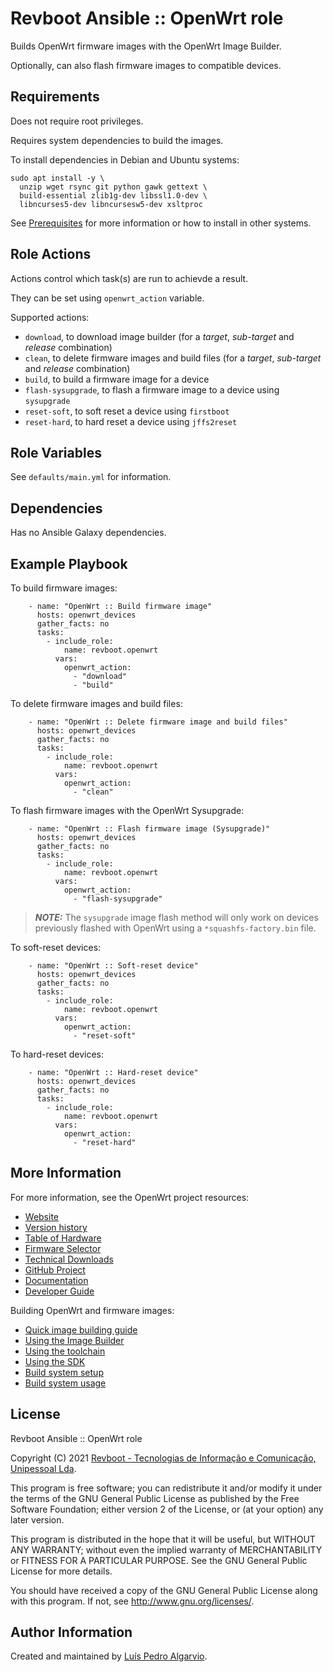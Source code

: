 Revboot Ansible :: OpenWrt role
===============================

Builds OpenWrt firmware images with the OpenWrt Image Builder.

Optionally, can also flash firmware images to compatible devices.

Requirements
------------

Does not require root privileges.

Requires system dependencies to build the images.

To install dependencies in Debian and Ubuntu systems:
```
sudo apt install -y \
  unzip wget rsync git python gawk gettext \
  build-essential zlib1g-dev libssl1.0-dev \
  libncurses5-dev libncursesw5-dev xsltproc
```

See [Prerequisites](https://openwrt.org/docs/guide-user/additional-software/imagebuilder#prerequisites)
for more information or how to install in other systems.

Role Actions
------------

Actions control which task(s) are run to achievde a result.

They can be set using `openwrt_action` variable.

Supported actions:
- `download`, to download image builder (for a _target_, _sub-target_ and _release_ combination)
- `clean`, to delete firmware images and build files (for a _target_, _sub-target_ and _release_ combination)
- `build`, to build a firmware image for a device
- `flash-sysupgrade`, to flash a firmware image to a device using `sysupgrade`
- `reset-soft`, to soft reset a device using `firstboot`
- `reset-hard`, to hard reset a device using `jffs2reset`

Role Variables
--------------

See `defaults/main.yml` for information.

Dependencies
------------

Has no Ansible Galaxy dependencies.

Example Playbook
----------------

To build firmware images:
```
    - name: "OpenWrt :: Build firmware image"
      hosts: openwrt_devices
      gather_facts: no
      tasks:
        - include_role:
            name: revboot.openwrt
          vars:
            openwrt_action:
              - "download"
              - "build"
```

To delete firmware images and build files:
```
    - name: "OpenWrt :: Delete firmware image and build files"
      hosts: openwrt_devices
      gather_facts: no
      tasks:
        - include_role:
            name: revboot.openwrt
          vars:
            openwrt_action:
              - "clean"
```

To flash firmware images with the OpenWrt Sysupgrade:
```
    - name: "OpenWrt :: Flash firmware image (Sysupgrade)"
      hosts: openwrt_devices
      gather_facts: no
      tasks:
        - include_role:
            name: revboot.openwrt
          vars:
            openwrt_action:
              - "flash-sysupgrade"
```

> **_NOTE:_** The `sysupgrade` image flash method will only work on devices
previously flashed with OpenWrt using a `*squashfs-factory.bin` file.

To soft-reset devices:
```
    - name: "OpenWrt :: Soft-reset device"
      hosts: openwrt_devices
      gather_facts: no
      tasks:
        - include_role:
            name: revboot.openwrt
          vars:
            openwrt_action:
              - "reset-soft"
```

To hard-reset devices:
```
    - name: "OpenWrt :: Hard-reset device"
      hosts: openwrt_devices
      gather_facts: no
      tasks:
        - include_role:
            name: revboot.openwrt
          vars:
            openwrt_action:
              - "reset-hard"
```

More Information
----------------

For more information, see the OpenWrt project resources:
- [Website](https://openwrt.org)
- [Version history](https://openwrt.org/about/history)
- [Table of Hardware](https://openwrt.org/toh/views/toh_fwdownload)
- [Firmware Selector](https://firmware-selector.openwrt.org)
- [Technical Downloads](https://downloads.openwrt.org/releases)
- [GitHub Project](https://github.com/openwrt/openwrt)
- [Documentation](https://openwrt.org/docs/start)
- [Developer Guide](https://openwrt.org/docs/guide-developer/overview)

Building OpenWrt and firmware images:
- [Quick image building guide](https://openwrt.org/docs/guide-developer/toolchain/beginners-build-guide)
- [Using the Image Builder](https://openwrt.org/docs/guide-user/additional-software/imagebuilder)
- [Using the toolchain](https://openwrt.org/docs/guide-developer/start#using_the_toolchain)
- [Using the SDK](https://openwrt.org/docs/guide-developer/toolchain/using_the_sdk)
- [Build system setup](https://openwrt.org/docs/guide-developer/toolchain/install-buildsystem)
- [Build system usage](https://openwrt.org/docs/guide-developer/toolchain/use-buildsystem)

License
-------

Revboot Ansible :: OpenWrt role

Copyright (C) 2021 [Revboot - Tecnologias de Informação e Comunicação, Unipessoal Lda](https://github.com/revboot).

This program is free software; you can redistribute it and/or modify
it under the terms of the GNU General Public License as published by
the Free Software Foundation; either version 2 of the License, or
(at your option) any later version.

This program is distributed in the hope that it will be useful,
but WITHOUT ANY WARRANTY; without even the implied warranty of
MERCHANTABILITY or FITNESS FOR A PARTICULAR PURPOSE.  See the
GNU General Public License for more details.

You should have received a copy of the GNU General Public License
along with this program.  If not, see <http://www.gnu.org/licenses/>.

Author Information
------------------

Created and maintained by [Luís Pedro Algarvio](https://github.com/lpalgarvio).
